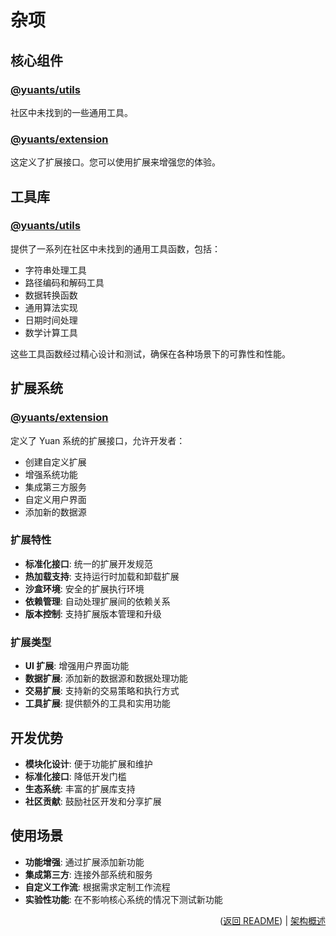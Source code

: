 # 杂项

## 核心组件

### [@yuants/utils](libraries/utils)

社区中未找到的一些通用工具。

### [@yuants/extension](libraries/extension)

这定义了扩展接口。您可以使用扩展来增强您的体验。

## 工具库

### [@yuants/utils](libraries/utils)

提供了一系列在社区中未找到的通用工具函数，包括：

- 字符串处理工具
- 路径编码和解码工具
- 数据转换函数
- 通用算法实现
- 日期时间处理
- 数学计算工具

这些工具函数经过精心设计和测试，确保在各种场景下的可靠性和性能。

## 扩展系统

### [@yuants/extension](libraries/extension)

定义了 Yuan 系统的扩展接口，允许开发者：

- 创建自定义扩展
- 增强系统功能
- 集成第三方服务
- 自定义用户界面
- 添加新的数据源

### 扩展特性

- **标准化接口**: 统一的扩展开发规范
- **热加载支持**: 支持运行时加载和卸载扩展
- **沙盒环境**: 安全的扩展执行环境
- **依赖管理**: 自动处理扩展间的依赖关系
- **版本控制**: 支持扩展版本管理和升级

### 扩展类型

- **UI 扩展**: 增强用户界面功能
- **数据扩展**: 添加新的数据源和数据处理功能
- **交易扩展**: 支持新的交易策略和执行方式
- **工具扩展**: 提供额外的工具和实用功能

## 开发优势

- **模块化设计**: 便于功能扩展和维护
- **标准化接口**: 降低开发门槛
- **生态系统**: 丰富的扩展库支持
- **社区贡献**: 鼓励社区开发和分享扩展

## 使用场景

- **功能增强**: 通过扩展添加新功能
- **集成第三方**: 连接外部系统和服务
- **自定义工作流**: 根据需求定制工作流程
- **实验性功能**: 在不影响核心系统的情况下测试新功能

<p align="right">(<a href="../../README.zh-Hans.md">返回 README</a>) | <a href="architecture-overview.md">架构概述</a></p>
